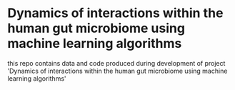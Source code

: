 # Dynamics of interactions within the human gut microbiome using machine learning algorithms
this repo contains data and code produced during development of project 'Dynamics of interactions within the human gut microbiome using machine learning algorithms'

